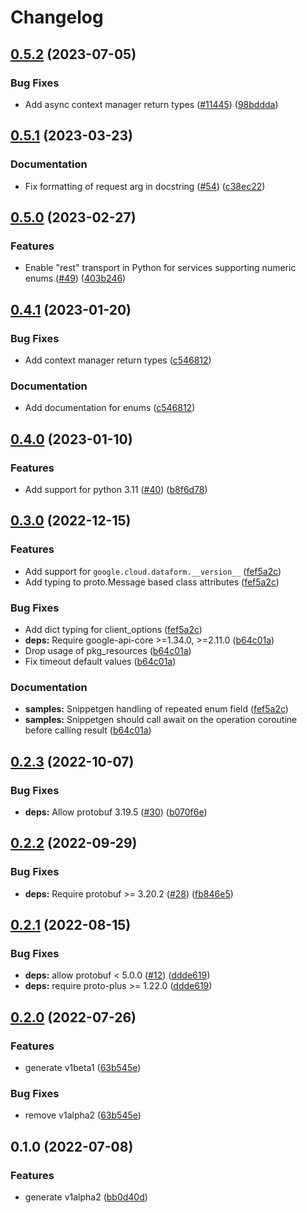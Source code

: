 # Changelog

## [0.5.2](https://github.com/googleapis/google-cloud-python/compare/google-cloud-dataform-v0.5.1...google-cloud-dataform-v0.5.2) (2023-07-05)


### Bug Fixes

* Add async context manager return types ([#11445](https://github.com/googleapis/google-cloud-python/issues/11445)) ([98bddda](https://github.com/googleapis/google-cloud-python/commit/98bdddafc821e2fc6e86a31965da0c46899aa229))

## [0.5.1](https://github.com/googleapis/python-dataform/compare/v0.5.0...v0.5.1) (2023-03-23)


### Documentation

* Fix formatting of request arg in docstring ([#54](https://github.com/googleapis/python-dataform/issues/54)) ([c38ec22](https://github.com/googleapis/python-dataform/commit/c38ec228a071a57e88dcaf2bbf26a8b456f773de))

## [0.5.0](https://github.com/googleapis/python-dataform/compare/v0.4.1...v0.5.0) (2023-02-27)


### Features

* Enable "rest" transport in Python for services supporting numeric enums ([#49](https://github.com/googleapis/python-dataform/issues/49)) ([403b246](https://github.com/googleapis/python-dataform/commit/403b2463a9ebeec2e03c9a9a27435c60dceedb41))

## [0.4.1](https://github.com/googleapis/python-dataform/compare/v0.4.0...v0.4.1) (2023-01-20)


### Bug Fixes

* Add context manager return types ([c546812](https://github.com/googleapis/python-dataform/commit/c5468129ce7301e1d22943b63b9fd3eb22682cd0))


### Documentation

* Add documentation for enums ([c546812](https://github.com/googleapis/python-dataform/commit/c5468129ce7301e1d22943b63b9fd3eb22682cd0))

## [0.4.0](https://github.com/googleapis/python-dataform/compare/v0.3.0...v0.4.0) (2023-01-10)


### Features

* Add support for python 3.11 ([#40](https://github.com/googleapis/python-dataform/issues/40)) ([b8f6d78](https://github.com/googleapis/python-dataform/commit/b8f6d78e001cbc6a7110927cd6f711c712fc077e))

## [0.3.0](https://github.com/googleapis/python-dataform/compare/v0.2.3...v0.3.0) (2022-12-15)


### Features

* Add support for `google.cloud.dataform.__version__` ([fef5a2c](https://github.com/googleapis/python-dataform/commit/fef5a2c846e006a67d8cb83406fe6b80947e0901))
* Add typing to proto.Message based class attributes ([fef5a2c](https://github.com/googleapis/python-dataform/commit/fef5a2c846e006a67d8cb83406fe6b80947e0901))


### Bug Fixes

* Add dict typing for client_options ([fef5a2c](https://github.com/googleapis/python-dataform/commit/fef5a2c846e006a67d8cb83406fe6b80947e0901))
* **deps:** Require google-api-core &gt;=1.34.0, >=2.11.0  ([b64c01a](https://github.com/googleapis/python-dataform/commit/b64c01acf35824f9d61ebd833c77829fb52d0b90))
* Drop usage of pkg_resources ([b64c01a](https://github.com/googleapis/python-dataform/commit/b64c01acf35824f9d61ebd833c77829fb52d0b90))
* Fix timeout default values ([b64c01a](https://github.com/googleapis/python-dataform/commit/b64c01acf35824f9d61ebd833c77829fb52d0b90))


### Documentation

* **samples:** Snippetgen handling of repeated enum field ([fef5a2c](https://github.com/googleapis/python-dataform/commit/fef5a2c846e006a67d8cb83406fe6b80947e0901))
* **samples:** Snippetgen should call await on the operation coroutine before calling result ([b64c01a](https://github.com/googleapis/python-dataform/commit/b64c01acf35824f9d61ebd833c77829fb52d0b90))

## [0.2.3](https://github.com/googleapis/python-dataform/compare/v0.2.2...v0.2.3) (2022-10-07)


### Bug Fixes

* **deps:** Allow protobuf 3.19.5 ([#30](https://github.com/googleapis/python-dataform/issues/30)) ([b070f6e](https://github.com/googleapis/python-dataform/commit/b070f6e53daea5213a4ca5de90f7bf6cb6aa2a39))

## [0.2.2](https://github.com/googleapis/python-dataform/compare/v0.2.1...v0.2.2) (2022-09-29)


### Bug Fixes

* **deps:** Require protobuf >= 3.20.2 ([#28](https://github.com/googleapis/python-dataform/issues/28)) ([fb846e5](https://github.com/googleapis/python-dataform/commit/fb846e5bb9ab2299a07f93f38df6eb20fae0ac40))

## [0.2.1](https://github.com/googleapis/python-dataform/compare/v0.2.0...v0.2.1) (2022-08-15)


### Bug Fixes

* **deps:** allow protobuf < 5.0.0 ([#12](https://github.com/googleapis/python-dataform/issues/12)) ([ddde619](https://github.com/googleapis/python-dataform/commit/ddde61929b91d52f5a82191702583234394263e4))
* **deps:** require proto-plus >= 1.22.0 ([ddde619](https://github.com/googleapis/python-dataform/commit/ddde61929b91d52f5a82191702583234394263e4))

## [0.2.0](https://github.com/googleapis/python-dataform/compare/v0.1.0...v0.2.0) (2022-07-26)


### Features

* generate v1beta1 ([63b545e](https://github.com/googleapis/python-dataform/commit/63b545e7d5dd45ae26f6d566025e03a6757e8805))


### Bug Fixes

* remove v1alpha2 ([63b545e](https://github.com/googleapis/python-dataform/commit/63b545e7d5dd45ae26f6d566025e03a6757e8805))

## 0.1.0 (2022-07-08)


### Features

* generate v1alpha2 ([bb0d40d](https://github.com/googleapis/python-dataform/commit/bb0d40d43efd4b9c546dbe7de4fa0374cdc0cff3))

